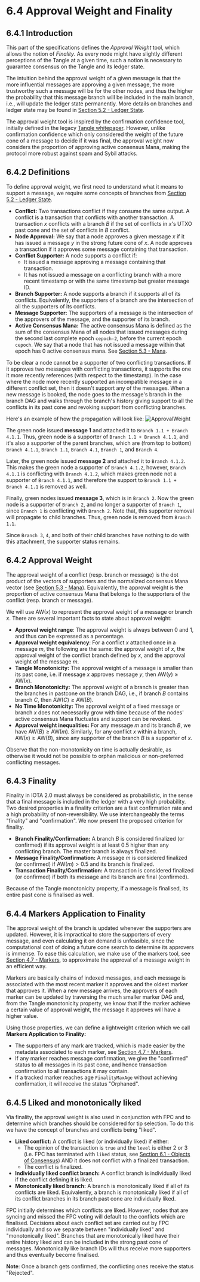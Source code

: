 # 6.4 Approval Weight and Finality

## 6.4.1 Introduction

This part of the specifications defines the *Approval Weight* tool, which allows the notion of *Finality*.  As every node might have slightly different perceptions of the Tangle at a given time, such a notion is necessary to guarantee consensus on the Tangle and its ledger state. 

The intuition behind the approval weight of a given message is that the more influential messages are approving a given message, the more trustworthy such a message will be for the other nodes, and thus the higher the probability that this message branch will be included in the main branch, i.e., will update the ledger state permanently. More details on branches and ledger state may be found in [Section 5.2 - Ledger State](./5.2%20Ledger%20State.md).

The approval weight tool is inspired by the confirmation confidence tool, initially defined in the legacy [Tangle whitepaper](https://assets.ctfassets.net/r1dr6vzfxhev/2t4uxvsIqk0EUau6g2sw0g/45eae33637ca92f85dd9f4a3a218e1ec/iota1_4_3.pdf). However, unlike confirmation confidence which only considered the weight of the future cone of a message to decide if it was final, the approval weight now considers the proportion of approving active consensus Mana, making the protocol more robust against spam and Sybil attacks. 

## 6.4.2 Definitions

To define approval weight, we first need to understand what it means to support a message, we require some concepts of branches from [Section 5.2 - Ledger State](./5.2%20Ledger%20State.md).
- **Conflict:** Two transactions conflict if they consume the same output. A conflict is a transaction that conflicts with another transaction. A transaction $x$ conflicts with a branch $B$ if the set of conflicts in $x$'s UTXO past cone and the set of conflicts in $B$ conflict.  
- **Node Approval:** We say that a node approves a given message $x$ if it has issued a message $y$ in the strong future cone of $x$.  A node approves a transaction if it approves some message containing that transaction.  
- **Conflict Supporter:** A node supports a conflict if:
	- It issued a message approving a message containing that transaction.
	- It has not issued a message on a conflicting branch with a more recent timestamp or with the same timestamp but greater message ID.  
- **Branch Supporter:** A node supports a branch if it supports all of its conflicts.  Equivalently, the supporters of a branch are the intersection of all the supporters of its conflicts.  
- **Message Supporter:** The supporters of a message is the intersection of the approvers of the message, and the supporter of its branch. 
- **Active Consensus Mana:**  The active consensus Mana is defined as the sum of the consensus Mana of all nodes that issued messages during the second last complete epoch `cepoch-2`, before the current epoch `cepoch`.  We say that a node that has not issued a message within that epoch has 0 active consensus mana. See [Section 5.3 - Mana](./5.3%20Mana.md).

To be clear a node cannot be a  supporter of two conflicting transactions.  If it approves two messages with conflicting transactions,  it supports the one it more recently references (with respect to the timestamp). In the case where the node more recently supported an incompatible message in a different conflict set, then it doesn't support any of the messages.  When a new message is booked, the node goes to the message's branch in the branch DAG and walks through the branch's history giving support to all the conflicts in its past cone and revoking support from conflicting branches.  


Here's an example of how the propagation will look like:
![ApprovalWeight](https://user-images.githubusercontent.com/11289354/112409357-518e9480-8d54-11eb-8a40-19f4ab33ea35.png)


The green node issued **message 1** and attached it to `Branch 1.1 + Branch 4.1.1`. Thus, green node is a supporter of `Branch 1.1 + Branch 4.1.1`, and it's also a supporter of the parent branches, which are (from top to bottom) `Branch 4.1.1`, `Branch 1.1`, `Branch 4.1`, `Branch 1`, and `Branch 4`.

Later, the green node issued **message 2** and attached it to `Branch 4.1.2`. This makes the green node a supporter of `Branch 4.1.2`, however, `Branch 4.1.1` is conflicting with `Branch 4.1.2`, which makes green node not a supporter of `Branch 4.1.1`, and therefore the support to `Branch 1.1 + Branch 4.1.1` is removed as well. 


Finally, green nodes issued **message 3**, which is in `Branch 2`. Now the green node is a supporter of `Branch 2`, and no longer a supporter of `Branch 1`, since `Branch 1` is conflicting with `Branch 2`. Note that, this supporter removal will propagate to child branches. Thus, green node is removed from `Branch 1.1`. 

Since `Branch 3`, `4`, and both of their child branches have nothing to do with this attachment, the supporter status remains. 

## 6.4.2 Approval Weight

The approval weight of a conflict (resp. branch or message) is the dot product of the vectors of supporters and the normalized consensus Mana vector (see [Section 5.3 - Mana](./5.3%20Mana.md)). Equivalently, the approval weight is the proportion of active consensus Mana that belongs to the supporters of the conflict (resp. branch or message).

We will use $\text{AW}(x)$ to represent the approval weight of a message or branch $x$. There are several important facts to state about approval weight:
- **Approval weight range**: The approval weight is always between $0$ and $1$, and thus can be expressed as a percentage.  
- **Approval weight equivalency**: For a conflict $x$ attached once in a message $m$, the following are the same: the approval weight of $x$, the approval weight of the conflict branch defined by $x$, and the approval weight of the message $m$. 
- **Tangle Monotonicity:** The approval weight of a message is smaller than its past cone, i.e. if message $x$ approves message $y$, then $\text{AW}(y)\geq \text{AW}(x)$.
- **Branch Monotonicity:** The approval weight of a branch is greater than the branches in pastcone on the branch DAG, i.e., if branch $B$ contains branch $C$, then $\text{AW}(C)\geq \text{AW}(B)$.
- **No Time Monotonicity:** The approval weight of a fixed message or branch $x$ does not necessarily grow with time because of the nodes' active consensus Mana fluctuates and support can be revoked.
- **Approval weight inequalities:**  For any message $m$ and its branch $B$, we have $\text{AW}(B)\geq \text{AW}(m)$. Similarly, for any conflict $x$ within a branch, $\text{AW}(x)\geq \text{AW}(B)$, since any supporter of the branch $B$ is a supporter of $x$.

Observe that the non-monotonicity on time is actually desirable, as otherwise it would not be possible to orphan malicious or non-preferred conflicting messages.  

## 6.4.3 Finality
Finality in IOTA 2.0 must always be considered as probabilistic, in the sense that a final message is included in the ledger with a very high probability. Two desired properties in a finality criterion are a fast confirmation rate and a high probability of non-reversibility. We use interchangeably the terms "finality" and "confirmation". We now present the proposed criterion for finality. 

- **Branch Finality/Confirmation:** A branch $B$ is considered finalized (or confirmed) if its approval weight is at least $0.5$ higher than any conflicting branch.  The master branch is always finalized.  
- **Message Finality/Confirmation:** A message $m$ is considered finalized (or confirmed) if $\text{AW}(m)>0.5$ and its branch is finalized. 
- **Transaction Finality/Confirmation:** A transaction is considered finalized (or confirmed) if both its message and its branch are final (confirmed). 

Because of the Tangle monotonicity property, if a message is finalised, its entire past cone is finalised as well.

## 6.4.4 Markers Application to Finality
The approval weight of the branch is updated whenever the supporters are updated.  However, it is impractical to store the supporters of every message, and even calculating it on demand is unfeasible, since the computational cost of doing a future cone search to determine its approvers is immense.  To ease this calculation, we make use of the markers tool, see [Section 4.7 - Markers](./4.7%20Markers.md), to approximate the approval of a message weight in an efficient way. 

Markers are basically chains of indexed messages, and each message is associated with the most recent marker it approves and the oldest marker that approves it. When a new message arrives, the approvers of each marker can be updated by traversing the much smaller marker DAG and, from the Tangle monotonicity property, we know that if the marker achieve a certain value of approval weight, the message it approves will have a higher value.

Using those properties, we can define a lightweight criterion which we call **Markers Application to Finality:**
 
*  The supporters of any mark are tracked, which is made easier by the metadata associated to each marker, see [Section 4.7 - Markers](./4.7%20Markers.md).
* If any marker reaches message confirmation, we give the "confirmed" status to all messages in its past cone, and hence transaction confirmation to all transactions it may contain.
* If a tracked marker reaches age `FinalityMaxAge` without achieving confirmation, it will receive the status "Orphaned".

## 6.4.5 Liked and monotonically liked

Via finality, the approval weight is also used in conjunction with FPC and to determine which branches should be considered for tip selection.  To do this we have the concept  of branches and conflicts being "liked".  
- **Liked conflict:** A conflict is liked (or individually liked) if either:
	- The opinion of the transaction is `true` and the `level` is either 2 or 3 (i.e. FPC has terminated with `liked` status, see [Section 6.1 - Objects of Consensus](./6.1%20Objects%20of%20Consensus.md)) AND it does not conflict with a finalized transaction.
    - The conflict is finalized.
- **Individually liked conflict branch:** A conflict branch is individually liked if the conflict defining it is liked.
- **Monotonically liked branch:** A branch is monotonically liked if all of its conflicts are liked.  Equivalently, a branch is monotonically liked if all of its conflict branches in its branch past cone are individually liked.

FPC initially determines which conflicts are liked.  However, nodes that are syncing and missed the FPC voting will default to the conflicts which are finalised.  Decisions about each conflict set are carried out by FPC individually and so we separate between "individually liked" and "monotonically liked". 
Branches that are monotonically liked have their entire history liked and can be included in the strong past cone of messages.  Monotonically like branch IDs will thus receive more supporters and thus eventually become finalised.  

**Note**: Once a branch gets confirmed, the conflicting ones receive the status "Rejected".
